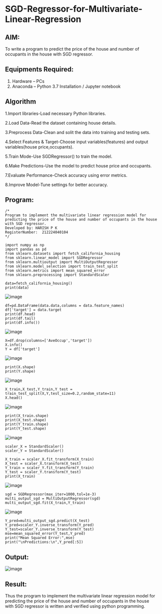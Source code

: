 # SGD-Regressor-for-Multivariate-Linear-Regression

## AIM:
To write a program to predict the price of the house and number of occupants in the house with SGD regressor.

## Equipments Required:
1. Hardware – PCs
2. Anaconda – Python 3.7 Installation / Jupyter notebook

## Algorithm
1.Import libraries-Load necessary Python libraries.

2.Load Data-Read the dataset containing house details.

3.Preprocess Data-Clean and solit the data into training and testing sets.

4.Select Features & Target-Choose input variables(features) and output variables(house price,occupants).

5.Train Mode-Use SGDRegressor() to train the model.

6.Make Predictions-Use the model to predict house price and occupants.

7.Evaluate Performance-Check accuracy using error metrics. 

8.Improve Model-Tune settings for better accuracy.

## Program:
```
/*
Program to implement the multivariate linear regression model for predicting the price of the house and number of occupants in the house with SGD regressor.
Developed by: HARISH P K
RegisterNumber:  212224040104
*/
```
```
import numpy as np
import pandas as pd
from sklearn.datasets import fetch_california_housing
from sklearn.linear_model import SGDRegressor
from sklearn.multioutput import MultiOutputRegressor
from sklearn.model_selection import train_test_split
from sklearn.metrics import mean_squared_error
from sklearn.preprocessing import StandardScaler

data=fetch_california_housing()
print(data)
```
![image](https://github.com/user-attachments/assets/5aa13ac6-eca5-4309-bba4-fc16f5e35747)
```
df=pd.DataFrame(data.data,columns = data.feature_names)
df['target'] = data.target
print(df.head)
print(df.tail)
print(df.info())
```
![image](https://github.com/user-attachments/assets/f7f1f4b1-f4ec-48ba-9fd0-8638b11470e0)
```
X=df.drop(columns=['AveOccup','target'])
X.info()
Y = df['target']
```
![image](https://github.com/user-attachments/assets/29f965b7-645d-4559-ae22-fb9ed531fa2c)
```
print(X.shape)
print(Y.shape)
```
![image](https://github.com/user-attachments/assets/0da46cfa-c1fc-4f65-97cf-98032c01ba8a)
```
X_train,X_test,Y_train,Y_test = train_test_split(X,Y,test_size=0.2,random_state=11)
X.head()
```
![image](https://github.com/user-attachments/assets/90f788c5-4630-4d01-8821-e3aa7cee141e)
```
print(X_train.shape)
print(X_test.shape)
print(Y_train.shape)
print(Y_test.shape)
```
![image](https://github.com/user-attachments/assets/81669e8e-ea69-4e42-9c8f-62aaeb144236)
```
scaler_X = StandardScaler()
scaler_Y = StandardScaler()

X_train = scaler_X.fit_transform(X_train)
X_test = scaler_X.transform(X_test)
Y_train = scaler_Y.fit_transform(Y_train)
Y_test = scaler_Y.transform(Y_test)
print(X_train)
```
![image](https://github.com/user-attachments/assets/654d2ce9-d29e-473b-be35-4f5605306434)
```
sgd = SGDRegressor(max_iter=1000,tol=1e-3)
multi_output_sgd = MultiOutputRegressor(sgd)
multi_output_sgd.fit(X_train,Y_train)
```
![image](https://github.com/user-attachments/assets/d2d9fa1d-dab2-4837-9e6b-a5e344b8a93d)
```
Y_pred=multi_output_sgd.predict(X_test)
Y_pred=scaler_Y.inverse_transform(Y_pred)
Y_test=scaler_Y.inverse_transform(Y_test)
mse=mean_squared_error(Y_test,Y_pred)
print("Mean Squared Error:",mse)
print("\nPredictions:\n",Y_pred[:5])
```
## Output:
![image](https://github.com/user-attachments/assets/8e08b1ac-5f58-435e-8d0f-14a17e38ef1a)



## Result:
Thus the program to implement the multivariate linear regression model for predicting the price of the house and number of occupants in the house with SGD regressor is written and verified using python programming.
